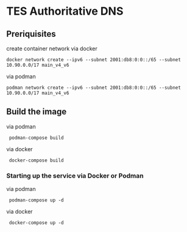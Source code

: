 # TES Authoritative DNS


## Preriquisites
create container network
via docker
```
docker network create --ipv6 --subnet 2001:db8:0:0::/65 --subnet 10.90.0.0/17 main_v4_v6
```
via podman
```
podman network create --ipv6 --subnet 2001:db8:0:0::/65 --subnet 10.90.0.0/17 main_v4_v6
```

## Build the image
via podman
```
 podman-compose build
```

via docker
```
 docker-compose build
```

### Starting up the service via Docker or Podman


via podman
```
 podman-compose up -d
```

via docker
```
 docker-compose up -d
```

